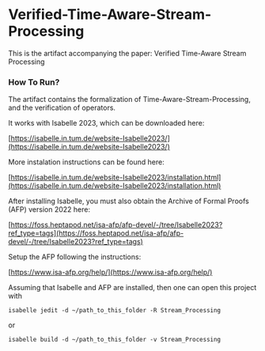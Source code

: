 # Verified-Time-Aware-Stream-Processing
This is the artifact accompanying the paper:
Verified Time-Aware Stream Processing

### How To Run?
The artifact contains the formalization of Time-Aware-Stream-Processing, and the verification of operators.

It works with Isabelle 2023, which can be downloaded here:

[https://isabelle.in.tum.de/website-Isabelle2023/](https://isabelle.in.tum.de/website-Isabelle2023/)

More instalation instructions can be found here:

[https://isabelle.in.tum.de/website-Isabelle2023/installation.html](https://isabelle.in.tum.de/website-Isabelle2023/installation.html)

After installing Isabelle, you must also obtain the Archive of Formal Proofs (AFP) version 2022 here:

[https://foss.heptapod.net/isa-afp/afp-devel/-/tree/Isabelle2023?ref_type=tags](https://foss.heptapod.net/isa-afp/afp-devel/-/tree/Isabelle2023?ref_type=tags)

Setup the AFP following the instructions:

[https://www.isa-afp.org/help/](https://www.isa-afp.org/help/)

Assuming that Isabelle and AFP are installed, then one can open this project with

```
isabelle jedit -d ~/path_to_this_folder -R Stream_Processing
```

or

```
isabelle build -d ~/path_to_this_folder -v Stream_Processing
```